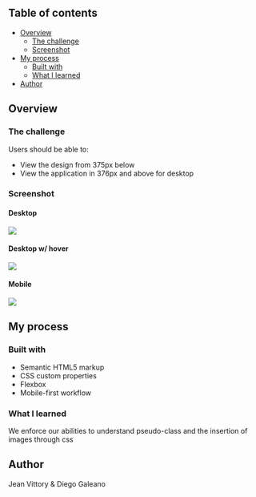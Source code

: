 ## Table of contents

- [Overview](#overview)
  - [The challenge](#the-challenge)
  - [Screenshot](#screenshot)
- [My process](#my-process)
  - [Built with](#built-with)
  - [What I learned](#what-i-learned)
- [Author](#author)

## Overview

### The challenge

Users should be able to:

- View the design from 375px below
- View the application in 376px and above for desktop

### Screenshot

#### Desktop

![](./screenshots/desktop.png)

#### Desktop w/ hover

![](./screenshots/desktop.hover.png)

#### Mobile

![](./screenshots/mobile.png)

## My process

### Built with

- Semantic HTML5 markup
- CSS custom properties
- Flexbox
- Mobile-first workflow

### What I learned

We enforce our abilities to understand pseudo-class and the insertion of images through css

## Author

Jean Vittory & Diego Galeano
